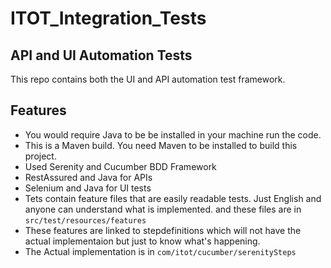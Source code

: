 # ITOT_Integration_Tests
## API and UI Automation Tests
This repo contains both the UI and API automation test framework. 
## Features
* You would require Java to be be installed in your machine run the code.
* This is a Maven build. You need Maven to be installed to build this project.
* Used Serenity and Cucumber BDD Framework
* RestAssured and Java for APIs
* Selenium and Java for UI tests
* Tets contain feature files that are easily readable tests. Just English and anyone can understand what is implemented. and these files are in ```src/test/resources/features```
* These features are linked to stepdefinitions which will not have the actual implementaion but just to know what's happening.
* The Actual implementation is in ```com/itot/cucumber/serenitySteps ```
